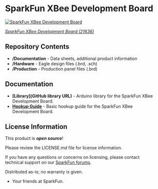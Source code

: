 SparkFun XBee Development Board
========================================

[![SparkFun XBee Development Board](https://cdn.sparkfun.com/assets/parts/2/1/4/6/5/21636-_01.jpg)](https://www.sparkfun.com/products/21636)

[*SparkFun XBee Development Board (21636)*](https://www.sparkfun.com/products/21636)

<Basic description of the part.>

Repository Contents
-------------------

* **/Documentation** - Data sheets, additional product information
* **/Hardware** - Eagle design files (.brd, .sch)
* **/Production** - Production panel files (.brd)

Documentation
--------------
* **[Library](GitHub library URL)** - Arduino library for the SparkFun XBee Development Board.
* **[Hookup Guide](https://learn.sparkfun.com/tutorials/sparkfun-xbee-3-cat-1-smart-modem-hookup-guide)** - Basic hookup guide for the SparkFun XBee Development Board.

License Information
-------------------

This product is _**open source**_! 

Please review the LICENSE.md file for license information. 

If you have any questions or concerns on licensing, please contact technical support on our [SparkFun forums](https://forum.sparkfun.com/viewforum.php?f=152).

Distributed as-is; no warranty is given.

- Your friends at SparkFun.

_<COLLABORATION CREDIT>_
